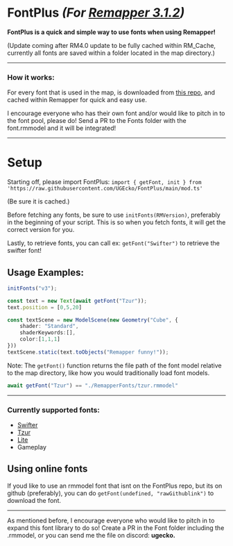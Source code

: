 # FontPlus *(For [Remapper 3.1.2](https://github.com/Swifter1243/ReMapper))*
<b>FontPlus is a quick and simple way to use fonts when using Remapper!</b>

(Update coming after RM4.0 update to be fully cached within RM_Cache, currently all fonts are saved within a folder located in the map directory.)
<hr>

### How it works:
For every font that is used in the map, is downloaded from [this repo](https://github.com/UGEcko/FontPlus/tree/main/Fonts), and cached within Remapper for quick and easy use.

I encourage everyone who has their own font and/or would like to pitch in to the font pool, please do! Send a PR to the Fonts folder with the font.rmmodel and it will be integrated!

<hr>

# Setup

Starting off, please import FontPlus: ``import { getFont, init } from  'https://raw.githubusercontent.com/UGEcko/FontPlus/main/mod.ts'``

(Be sure it is cached.)

Before fetching any fonts, be sure to use ``initFonts(RMVersion)``, preferably in the beginning of your script. This is so when you fetch fonts, it will get the correct version for you.

Lastly, to retrieve fonts, you can call ex: ``getFont("Swifter")`` to retrieve the swifter font!

## Usage Examples:

```ts
initFonts("v3");

const text = new Text(await getFont("Tzur"));
text.position = [0,5,20]

const textScene = new ModelScene(new Geometry("Cube", {
    shader: "Standard",
    shaderKeywords:[],
    color:[1,1,1]
}))
textScene.static(text.toObjects("Remapper funny!"));
```

Note: The ``getFont()`` function returns the file path of the font model relative to the map directory, like how you would traditionally load font models.

```ts 
await getFont("Tzur") == "./RemapperFonts/tzur.rmmodel"
```

<hr>

### Currently supported fonts:
* [Swifter](https://github.com/thelightdesigner/ScuffedWalls/blob/main/Images/Text/swifterfont.png)
* [Tzur](https://github.com/thelightdesigner/ScuffedWalls/blob/main/Images/Text/TzurS11Font.png)
* [Lite](https://github.com/thelightdesigner/ScuffedWalls/blob/main/Images/Text/litefont.png)
* Gameplay

## Using online fonts
If youd like to use an rmmodel font that isnt on the FontPlus repo, but its on github (preferably), you can do ``getFont(undefined, "rawGithublink")`` to download the font.

<hr>

As mentioned before, I encourage everyone who would like to pitch in to expand this font library to do so! Create a PR in the Font folder including the .rmmodel, or you can send me the file on discord: <b>ugecko<b>.
